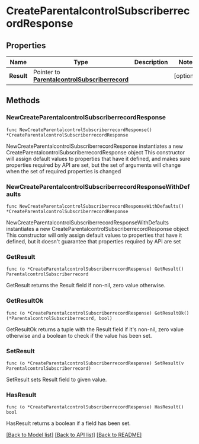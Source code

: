 # CreateParentalcontrolSubscriberrecordResponse

## Properties

Name | Type | Description | Notes
------------ | ------------- | ------------- | -------------
**Result** | Pointer to [**ParentalcontrolSubscriberrecord**](ParentalcontrolSubscriberrecord.md) |  | [optional] 

## Methods

### NewCreateParentalcontrolSubscriberrecordResponse

`func NewCreateParentalcontrolSubscriberrecordResponse() *CreateParentalcontrolSubscriberrecordResponse`

NewCreateParentalcontrolSubscriberrecordResponse instantiates a new CreateParentalcontrolSubscriberrecordResponse object
This constructor will assign default values to properties that have it defined,
and makes sure properties required by API are set, but the set of arguments
will change when the set of required properties is changed

### NewCreateParentalcontrolSubscriberrecordResponseWithDefaults

`func NewCreateParentalcontrolSubscriberrecordResponseWithDefaults() *CreateParentalcontrolSubscriberrecordResponse`

NewCreateParentalcontrolSubscriberrecordResponseWithDefaults instantiates a new CreateParentalcontrolSubscriberrecordResponse object
This constructor will only assign default values to properties that have it defined,
but it doesn't guarantee that properties required by API are set

### GetResult

`func (o *CreateParentalcontrolSubscriberrecordResponse) GetResult() ParentalcontrolSubscriberrecord`

GetResult returns the Result field if non-nil, zero value otherwise.

### GetResultOk

`func (o *CreateParentalcontrolSubscriberrecordResponse) GetResultOk() (*ParentalcontrolSubscriberrecord, bool)`

GetResultOk returns a tuple with the Result field if it's non-nil, zero value otherwise
and a boolean to check if the value has been set.

### SetResult

`func (o *CreateParentalcontrolSubscriberrecordResponse) SetResult(v ParentalcontrolSubscriberrecord)`

SetResult sets Result field to given value.

### HasResult

`func (o *CreateParentalcontrolSubscriberrecordResponse) HasResult() bool`

HasResult returns a boolean if a field has been set.


[[Back to Model list]](../README.md#documentation-for-models) [[Back to API list]](../README.md#documentation-for-api-endpoints) [[Back to README]](../README.md)


